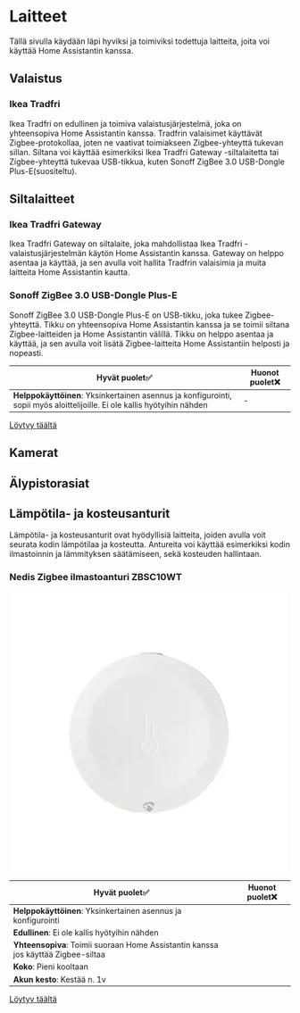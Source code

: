 # Laitteet

Tällä sivulla käydään läpi hyviksi ja toimiviksi todettuja laitteita, joita voi käyttää Home Assistantin kanssa.

## Valaistus

### Ikea Tradfri

Ikea Tradfri on edullinen ja toimiva valaistusjärjestelmä, joka on yhteensopiva Home Assistantin kanssa. Tradfrin valaisimet käyttävät Zigbee-protokollaa, joten ne vaativat toimiakseen Zigbee-yhteyttä tukevan sillan. Siltana voi käyttää esimerkiksi Ikea Tradfri Gateway -siltalaitetta tai Zigbee-yhteyttä tukevaa USB-tikkua, kuten Sonoff ZigBee 3.0 USB-Dongle Plus-E(suositeltu).


## Siltalaitteet

### Ikea Tradfri Gateway

Ikea Tradfri Gateway on siltalaite, joka mahdollistaa Ikea Tradfri -valaistusjärjestelmän käytön Home Assistantin kanssa. Gateway on helppo asentaa ja käyttää, ja sen avulla voit hallita Tradfrin valaisimia ja muita laitteita Home Assistantin kautta.

### Sonoff ZigBee 3.0 USB-Dongle Plus-E

Sonoff ZigBee 3.0 USB-Dongle Plus-E on USB-tikku, joka tukee Zigbee-yhteyttä. Tikku on yhteensopiva Home Assistantin kanssa ja se toimii siltana Zigbee-laitteiden ja Home Assistantin välillä. Tikku on helppo asentaa ja käyttää, ja sen avulla voit lisätä Zigbee-laitteita Home Assistantiin helposti ja nopeasti.

| **Hyvät puolet**✅                       | **Huonot puolet**❌                               |
|----------------------------------------|------------------------------------------------|
| **Helppokäyttöinen**: Yksinkertainen asennus ja konfigurointi, sopii myös aloittelijoille. Ei ole kallis hyötyihin nähden| - |


[Löytyy täältä](https://www.alykotituotteet.fi/products/sonoff-zigbee-3-0-usb-dongle-plus-e)

## Kamerat

## Älypistorasiat

## Lämpötila- ja kosteusanturit

Lämpötila- ja kosteusanturit ovat hyödyllisiä laitteita, joiden avulla voit seurata kodin lämpötilaa ja kosteutta. Antureita voi käyttää esimerkiksi kodin ilmastoinnin ja lämmityksen säätämiseen, sekä kosteuden hallintaan.

### Nedis Zigbee ilmastoanturi ZBSC10WT

![Nedis-Ilmastoanturi](nedis-ZBSC10WT.webp)

| **Hyvät puolet**✅                       | **Huonot puolet**❌                               |
|----------------------------------------|------------------------------------------------|
| **Helppokäyttöinen**: Yksinkertainen asennus ja konfigurointi|  |
| **Edullinen**: Ei ole kallis hyötyihin nähden|  |
| **Yhteensopiva**: Toimii suoraan Home Assistantin kanssa jos käyttää Zigbee-siltaa|  |
| **Koko**: Pieni kooltaan | |
| **Akun kesto**: Kestää n. 1v | |


[Löytyy täältä](https://www.karkkainen.com/verkkokauppa/nedis-zigbee-alykas-ilmastoanturi-smartlife-smarthome-alykoti)